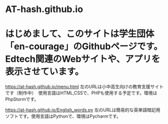 # AT-hash.github.io
# はじめまして、このサイトは学生団体「en-courage」のGithubページです。Edtech関連のWebサイトや、アプリを表示させています。
https://at-hash.github.io/menu.html
左のURLは小中高生向けの教育支援サイトです（制作中）　使用言語はHTML,CSSで、PHPも使用する予定です。環境はPhpStormです。

https://at-hash.github.io/English_words.py
左のURLは簡易的な英単語暗記用ソフトです。使用言語はPythonで、環境はPycharmです。
